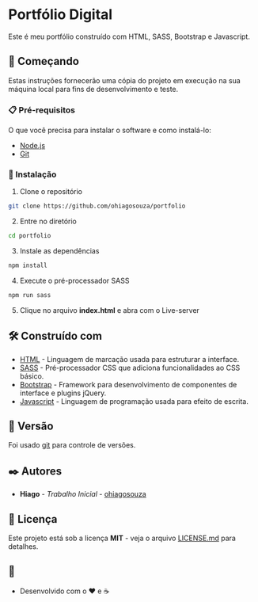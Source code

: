 # Portfólio Digital

Este é meu portfólio construído com HTML, SASS, Bootstrap e Javascript.

## 🚀 Começando

Estas instruções fornecerão uma cópia do projeto em execução na sua máquina local para fins de desenvolvimento e teste.

### 📋 Pré-requisitos

O que você precisa para instalar o software e como instalá-lo:

- [Node.js](https://nodejs.org/)
- [Git](https://git-scm.com/)

### 🔧 Instalação

1. Clone o repositório

```bash
git clone https://github.com/ohiagosouza/portfolio
```

2. Entre no diretório

```bash
cd portfolio
```

3. Instale as dependências

```bash
npm install
```

4. Execute o pré-processador SASS

```bash
npm run sass
```

5. Clique no arquivo **index.html** e abra com o Live-server

## 🛠️ Construído com

- [HTML](https://developer.mozilla.org/pt-BR/docs/Web/HTML) - Linguagem de marcação usada para estruturar a interface.
- [SASS](https://sass-lang.com/) - Pré-processador CSS que adiciona funcionalidades ao CSS básico.
- [Bootstrap](https://getbootstrap.com/) - Framework para desenvolvimento de componentes de interface e plugins jQuery.
- [Javascript](https://developer.mozilla.org/pt-BR/docs/Web/JavaScript) - Linguagem de programação usada para efeito de escrita.

## 📌 Versão

Foi usado [git](https://git-scm.com/) para controle de versões.

## ✒️ Autores

- **Hiago** - _Trabalho Inicial_ - [ohiagosouza](https://github.com/ohiagosouza)

## 📄 Licença

Este projeto está sob a licença **MIT** - veja o arquivo [LICENSE.md](https://github.com/ohiagosouza/portfolio/blob/main/LICENSE) para detalhes.

## 🎁

- Desenvolvido com o ❤️ e ☕
